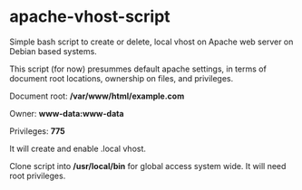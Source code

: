 # apache-vhost-script
Simple bash script to create or delete, local vhost on Apache web server on Debian based systems.

This script (for now) presummes default apache settings, in terms of document root locations, ownership on files, and privileges.

Document root: **/var/www/html/example.com**

Owner: **www-data:www-data**

Privileges: **775**

It will create and enable .local vhost.

Clone script into **/usr/local/bin** for global access system wide.
It will need root privileges.
